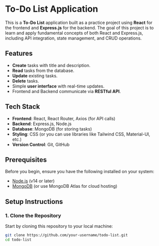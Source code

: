 # To-Do List Application

This is a **To-Do List** application built as a practice project using **React** for the frontend and **Express.js** for the backend. The goal of this project is to learn and apply fundamental concepts of both React and Express.js, including API integration, state management, and CRUD operations.

## Features

- **Create** tasks with title and description.
- **Read** tasks from the database.
- **Update** existing tasks.
- **Delete** tasks.
- Simple **user interface** with real-time updates.
- Frontend and Backend communicate via **RESTful API**.

## Tech Stack

- **Frontend**: React, React Router, Axios (for API calls)
- **Backend**: Express.js, Node.js
- **Database**: MongoDB (for storing tasks)
- **Styling**: CSS (or you can use libraries like Tailwind CSS, Material-UI, etc.)
- **Version Control**: Git, GitHub

## Prerequisites

Before you begin, ensure you have the following installed on your system:

- [Node.js](https://nodejs.org/) (v14 or later)
- [MongoDB](https://www.mongodb.com/) (or use MongoDB Atlas for cloud hosting)

## Setup Instructions

### 1. Clone the Repository

Start by cloning this repository to your local machine:

```bash
git clone https://github.com/your-username/todo-list.git
cd todo-list
